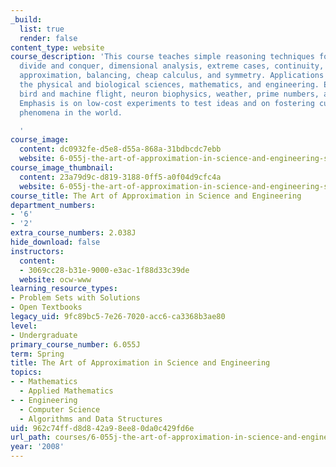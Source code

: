 ```yaml
---
_build:
  list: true
  render: false
content_type: website
course_description: 'This course teaches simple reasoning techniques for complex phenomena:
  divide and conquer, dimensional analysis, extreme cases, continuity, scaling, successive
  approximation, balancing, cheap calculus, and symmetry. Applications are drawn from
  the physical and biological sciences, mathematics, and engineering. Examples include
  bird and machine flight, neuron biophysics, weather, prime numbers, and animal locomotion.
  Emphasis is on low-cost experiments to test ideas and on fostering curiosity about
  phenomena in the world.

  '
course_image:
  content: dc0932fe-d5e8-d55a-868a-31bdbcdc7ebb
  website: 6-055j-the-art-of-approximation-in-science-and-engineering-spring-2008
course_image_thumbnail:
  content: 23a79d9c-d819-3188-0ff5-a0f04d9cfc4a
  website: 6-055j-the-art-of-approximation-in-science-and-engineering-spring-2008
course_title: The Art of Approximation in Science and Engineering
department_numbers:
- '6'
- '2'
extra_course_numbers: 2.038J
hide_download: false
instructors:
  content:
  - 3069cc28-b31e-9000-e3ac-1f88d33c39de
  website: ocw-www
learning_resource_types:
- Problem Sets with Solutions
- Open Textbooks
legacy_uid: 9fc89bc5-7e26-7020-acc6-ca3368b3ae80
level:
- Undergraduate
primary_course_number: 6.055J
term: Spring
title: The Art of Approximation in Science and Engineering
topics:
- - Mathematics
  - Applied Mathematics
- - Engineering
  - Computer Science
  - Algorithms and Data Structures
uid: 962c74ff-d8d8-42a9-8ee8-0da0c429fd6e
url_path: courses/6-055j-the-art-of-approximation-in-science-and-engineering-spring-2008
year: '2008'
---
```

